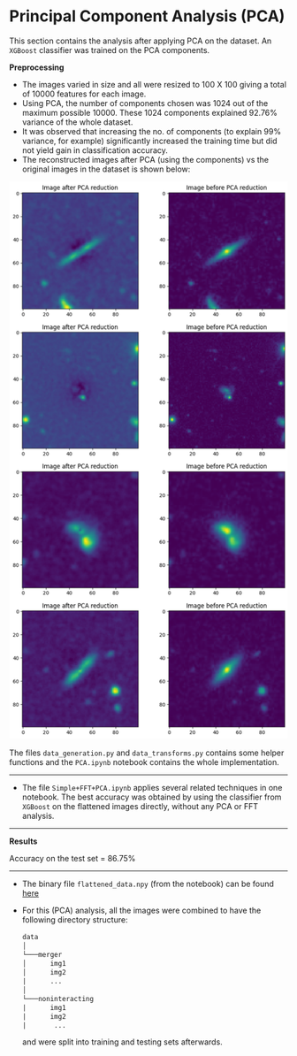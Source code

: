 # Principal Component Analysis (PCA)

This section contains the analysis after applying PCA on the dataset. An `XGBoost` classifier was trained on the PCA components.

**Preprocessing**

- The images varied in size and all were resized to 100 X 100 giving a total of 10000 features for each image.
- Using PCA, the number of components chosen was 1024 out of the maximum possible 10000. These 1024 components explained 92.76% variance of the whole dataset.
- It was observed that increasing the no. of components (to explain 99% variance, for example) significantly increased the training time but did not yield gain in classification accuracy.
- The reconstructed images after PCA (using the components) vs the original images in the dataset is shown below:

![Reconstructed Images](images/pca_images.png)

The files `data_generation.py` and `data_transforms.py` contains some helper functions and the `PCA.ipynb` notebook contains the whole implementation.

---

- The file `Simple+FFT+PCA.ipynb` applies several related techniques in one notebook. The best accuracy was obtained by using the classifier from `XGBoost` on the flattened images directly, without any PCA or FFT analysis.

---

**Results**

Accuracy on the test set = 86.75%

---
- The binary file `flattened_data.npy` (from the notebook) can be found [here](https://drive.google.com/file/d/1_qzSJy11tkK7wPTOsHM1WV1ket2KJRyE/view?usp=sharing)
- For this (PCA) analysis, all the images were combined to have the following directory structure:

  ```
  data 
  │
  └───merger
  │      img1
  │      img2
  |      ...
  │   
  └───noninteracting
  |      img1
  |      img2
  |       ...
  
  ```
  and were split into training and testing sets afterwards.
